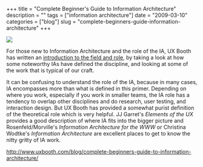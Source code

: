 +++
title = "Complete Beginner's Guide to Information Architecture"
description = ""
tags = ["information architecture"]
date = "2009-03-10"
categories = ["blog"]
slug = "complete-beginners-guide-information-architecture"
+++



  <div class="notebook-screenshot"><a href="http://www.uxbooth.com/blog/complete-beginners-guide-to-information-architecture/"><img src="http://media.konigi.com/bluga/wt49b6876898194.jpg"/></a></div><p>For those new to Information Architecture and the role of the IA, UX Booth has written an <a href="http://www.uxbooth.com/blog/complete-beginners-guide-to-information-architecture/">introduction to the field and role</a>, by taking a look at how some noteworthy IAs have defined the discipline, and looking at some of the work that is typical of our craft. </p>
<p>It can be confusing to understand the role of the IA, because in many cases, IA encompasses more than what is defined in this primer. Depending on where you work, especially if you work in smaller teams, the IA role has a tendency to overlap other disciplines and do research, user testing, and interaction design. But UX Booth has provided a somewhat purist definition of the theoretical role which is very helpful. JJ Garret's <em>Elements of the UX</em> provides a good description of where IA fits into the bigger picture and Rosenfeld/Morville's <em>Information Architecture for the WWW</em> or Christina Wodtke's <em>Information Architecture</em> are excellent places to get to know the nitty gritty of IA work.</p>
    
  <a href="http://www.uxbooth.com/blog/complete-beginners-guide-to-information-architecture/">http://www.uxbooth.com/blog/complete-beginners-guide-to-information-architecture/</a>
